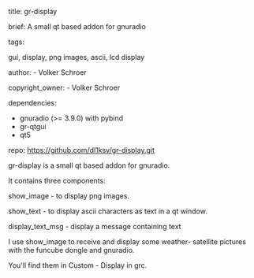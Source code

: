 

title: gr-display

brief: A small qt based addon for gnuradio

tags:

gui, display, png images, ascii, lcd display

author: - Volker Schroer
 
copyright_owner: - Volker Schroer

dependencies:

  - gnuradio (>= 3.9.0) with pybind
  - gr-qtgui
  - qt5

repo: https://github.com/dl1ksv/gr-display.git

gr-display is a small qt based addon for gnuradio.

It contains three components:

show_image   - to display png images.

show_text    - to display ascii characters as text in a qt window.

display_text_msg - display a message containing text
               
I use show_image to receive and display some weather- satellite pictures with the funcube dongle
and gnuradio.

You'll find them in
Custom - Display in grc.

